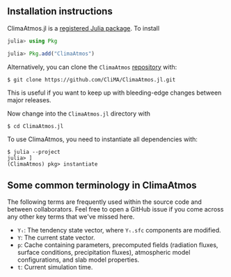 ## Installation instructions

ClimaAtmos.jl is a [registered Julia package](https://julialang.org/packages/). To install

```julia
julia> using Pkg

julia> Pkg.add("ClimaAtmos")
```

Alternatively, you can clone the `ClimaAtmos`
[repository](https://github.com/CliMA/ClimaAtmos.jl) with:

```
$ git clone https://github.com/CliMA/ClimaAtmos.jl.git
```
This is useful if you want to keep up with bleeding-edge changes between major releases.

Now change into the `ClimaAtmos.jl` directory with 

```
$ cd ClimaAtmos.jl
```

To use ClimaAtmos, you need to instantiate all dependencies with:

```
$ julia --project
julia> ]
(ClimaAtmos) pkg> instantiate
```

## Some common terminology in ClimaAtmos
The following terms are frequently used within the source code and between collaborators. Feel free to open a GitHub issue if you come across any other key terms that we've missed here.
- `Yₜ`: The tendency state vector, where `Yₜ.sfc` components are modified.
- `Y`: The current state vector.
- `p`: Cache containing parameters, precomputed fields (radiation fluxes, surface
       conditions, precipitation fluxes), atmospheric model configurations, and
       slab model properties.
- `t`: Current simulation time.
